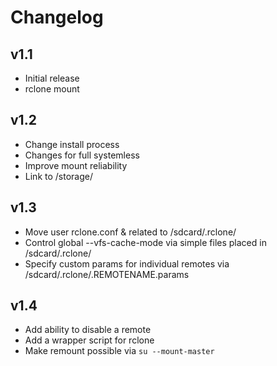 # Changelog
## v1.1
* Initial release
* rclone mount

## v1.2
* Change install process
* Changes for full systemless
* Improve mount reliability
* Link to /storage/

## v1.3
* Move user rclone.conf & related to /sdcard/.rclone/
* Control global --vfs-cache-mode via simple files placed in /sdcard/.rclone/
* Specify custom params for individual remotes via /sdcard/.rclone/.REMOTENAME.params

## v1.4
* Add ability to disable a remote
* Add a wrapper script for rclone
* Make remount possible via `su --mount-master`
